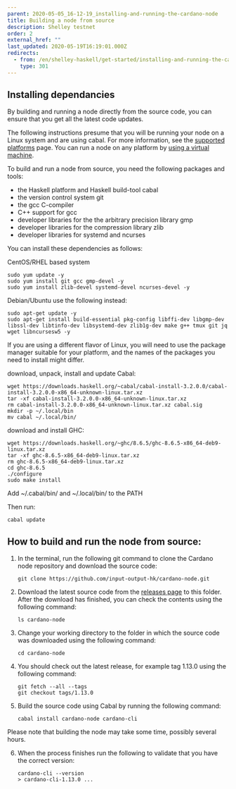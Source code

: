 ```yaml
---
parent: 2020-05-05_16-12-19_installing-and-running-the-cardano-node
title: Building a node from source
description: Shelley testnet
order: 2
external_href: ""
last_updated: 2020-05-19T16:19:01.000Z
redirects:
  - from: /en/shelley-haskell/get-started/installing-and-running-the-cardano-node/building-the-node-from-source/
    type: 301
---
```

## Installing dependancies
By building and running a node directly from the source code, you can ensure that you get all the latest code updates.

The following instructions presume that you will be running your node on a Linux system and are using cabal. For more information, see the [supported platforms](shelley/about/supported-platforms/) page. You can run a node on any platform by [using a virtual machine](/shelley/get-started/installing-and-running-the-cardano-node/running-the-node-on-an-aws-instance/).

To build and run a node from source, you need the following packages and tools:

* the Haskell platform and Haskell build-tool cabal
* the version control system git
* the gcc C-compiler
* C++ support for gcc
* developer libraries for the the arbitrary precision library gmp
* developer libraries for the compression library zlib
* developer libraries for systemd and ncurses

You can install these dependencies as follows:

CentOS/RHEL based system
```shell
sudo yum update -y
sudo yum install git gcc gmp-devel -y
sudo yum install zlib-devel systemd-devel ncurses-devel -y
```

Debian/Ubuntu use the following instead:

```shell
sudo apt-get update -y
sudo apt-get install build-essential pkg-config libffi-dev libgmp-dev libssl-dev libtinfo-dev libsystemd-dev zlib1g-dev make g++ tmux git jq wget libncursesw5 -y
```

If you are using a different flavor of Linux, you will need to use the package manager suitable for your platform, and the names of the packages you need to install might differ.

download, unpack, install and update Cabal:

    wget https://downloads.haskell.org/~cabal/cabal-install-3.2.0.0/cabal-install-3.2.0.0-x86_64-unknown-linux.tar.xz
    tar -xf cabal-install-3.2.0.0-x86_64-unknown-linux.tar.xz
    rm cabal-install-3.2.0.0-x86_64-unknown-linux.tar.xz cabal.sig
    mkdir -p ~/.local/bin
    mv cabal ~/.local/bin/

download and install GHC:

    wget https://downloads.haskell.org/~ghc/8.6.5/ghc-8.6.5-x86_64-deb9-linux.tar.xz
    tar -xf ghc-8.6.5-x86_64-deb9-linux.tar.xz
    rm ghc-8.6.5-x86_64-deb9-linux.tar.xz
    cd ghc-8.6.5
    ./configure
    sudo make install

Add ~/.cabal/bin/ and ~/.local/bin/ to the PATH

Then run:

    cabal update

## How to build and run the node from source:

1. In the terminal, run the following git command to clone the Cardano node repository and download the source code:
   ```shell
   git clone https://github.com/input-output-hk/cardano-node.git
   ```
1. Download the latest source code from the [releases page](https://github.com/input-output-hk/cardano-node/releases) to this folder. After the download has finished, you can check the contents using the following command:
   ```shell
   ls cardano-node
   ```
1. Change your working directory to the folder in which the source code was downloaded using the following command:
   ```shell
   cd cardano-node
   ```
1. You should check out the latest release, for example tag 1.13.0 using the following command:
   ```shell
   git fetch --all --tags
   git checkout tags/1.13.0
   ```
5. Build the source code using Cabal by running the following command:
   ```shell
   cabal install cardano-node cardano-cli
   ```
Please note that building the node may take some time, possibly several hours.  

6. When the process finishes run the following to validate that you have the correct version: 
   ```shell
   cardano-cli --version
   > cardano-cli-1.13.0 ...
   ```
